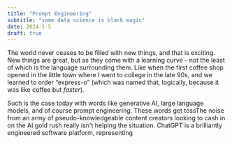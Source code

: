 ```yaml
---
title: "Prompt Engineering"
subtitle: "some data science is black magic"
date: 2024-1-5
draft: true
---
```

The world never ceases to be filled with new things, and that is exciting. New things are great, but as they come with a learning curve - not the least of which is the language surrounding them. Like when the first coffee shop opened in the little town where I went to college in the late 90s, and we learned to order “express-o” (which was named that, logically, because it was like coffee but _faster_).  

Such is the case today with words like generative AI, large language models, and of course prompt engineering. These words get tossThe noise from an army of pseudo-knowledgeable content creators looking to cash in on the AI gold rush really isn't helping the situation. ChatGPT is a brilliantly engineered software platform, representing 

<!--stackedit_data:
eyJoaXN0b3J5IjpbLTI0MzcyNjY5OCwxMDk5OTY0NjA2XX0=
-->